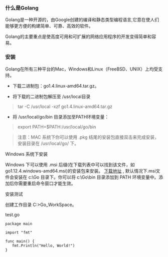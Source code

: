 ### 什么是Golang
Golang是一种开源的，由Google创建的编译和静态类型编程语言,它意在使人们能够更方便的构建简单、可靠、高效的软件。  

Golang的主要重点是使高度可用和可扩展的网络应用程序的开发变得简单和容易。
### 安装
Golang在所有三种平台的Mac，Windows和Linux（FreeBSD、UNIX）上均受支持。

- 下载二进制包：go1.4.linux-amd64.tar.gz。
   
- 将下载的二进制包解压至 /usr/local目录

> tar -C /usr/local -xzf go1.4.linux-amd64.tar.gz

- 将 /usr/local/go/bin 目录添加至PATH环境变量：
> export PATH=$PATH:/usr/local/go/bin

> 注意：MAC 系统下你可以使用 .pkg 结尾的安装包直接双击来完成安装，安装目录在 /usr/local/go/ 下。

Windows 系统下安装

Windows 下可以使用 .msi 后缀(在下载列表中可以找到该文件，如go1.12.4.windows-amd64.msi)的安装包来安装。
[下载地址](https://studygolang.com/dl) ,
默认情况下.msi文件会安装在 c:\Go 目录下。你可以将 c:\Go\bin 目录添加到 PATH 环境变量中。添加后你需要重启命令窗口才能生效。

安装测试

创建工作目录 C:\>Go_WorkSpace。

test.go
```
package main

import "fmt"

func main() {
   fmt.Println("Hello, World!")
}
```


